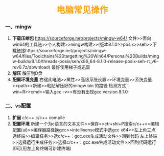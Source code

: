 # <center><font face="仿宋" font color=orange>电脑常见操作</font>
### 一、mingw
1. **下载压缩包**
   https://sourceforge.net/projects/mingw-w64/
   文件>>面向win64的工具链>>个人构建>>mingw构建>>(版本8.1.0>>posix>>seh>>下载链接https://sourceforge.net/projects/mingw-w64/files/Toolchains%20targetting%20Win64/Personal%20Builds/mingw-builds/8.1.0/threads-posix/seh/x86_64-8.1.0-release-posix-seh-rt_v6-rev0.7z/download)
   最好使用梯子或迅雷
2. **解压**
   解压到D盘
3. **配置环境变量**
   右键此电脑>>属性>>高级系统设置>>环境变量>>系统变量>>path>>新建>>粘贴解压好的mingw bin 的路径
   检测方式：win+R>>cmd>>输入gcc -v>>有没有出现gcc version 8.1.0
### 二、vs配置
1. **扩展**
   c/c++
   c/c++ compile
2. **配置环境**
   新建一个为c语言的文本文件>>保存>>ctr+shi+P搜索c/c++>>编辑配置(ui)>>编译器路径换gcc>>intellisense模式中选gcc x64>>左上角三点选终端>>编辑任务>>选c/c++：gcc.exe生成活动文件>>回到代码 左上终端>>选择运行生成任务>>选择c/c++：gcc.exe生成活动文件>>回到代码运行即可(用左上角终端可新建终端)
    